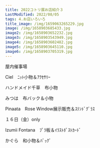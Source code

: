 ```yaml
---
title: 2022コトリ展お店紹介３
LastModified: 2022/08/05
tags: 4.お店いろいろ
title_image: /img/1659063265229.jpg
image: /img/1658903685433.jpg
image2: /img/1658903652232.jpg
image3: /img/1658903543949.jpg
image4: /img/1658903602482.jpg
image5: /img/1658903645110.jpg
image6: /img/1658903705319.jpg
---
```

屋内催事場

Ciel　ﾆｯﾄ小物＆ｱｸｾｻﾘｰ

ハンドメイド千草　布小物

みつは　布バック＆小物

Pinaata　Rose Window展示販売＆ｽﾃﾝﾄﾞｸﾞﾗｽ

１６日（金）only

Izumii Fontana　ﾌﾟﾗ板＆ｲﾗｽﾄﾎﾟｽﾄｶｰﾄﾞ

かぐら　和小物＆ﾊﾞｯｸﾞ